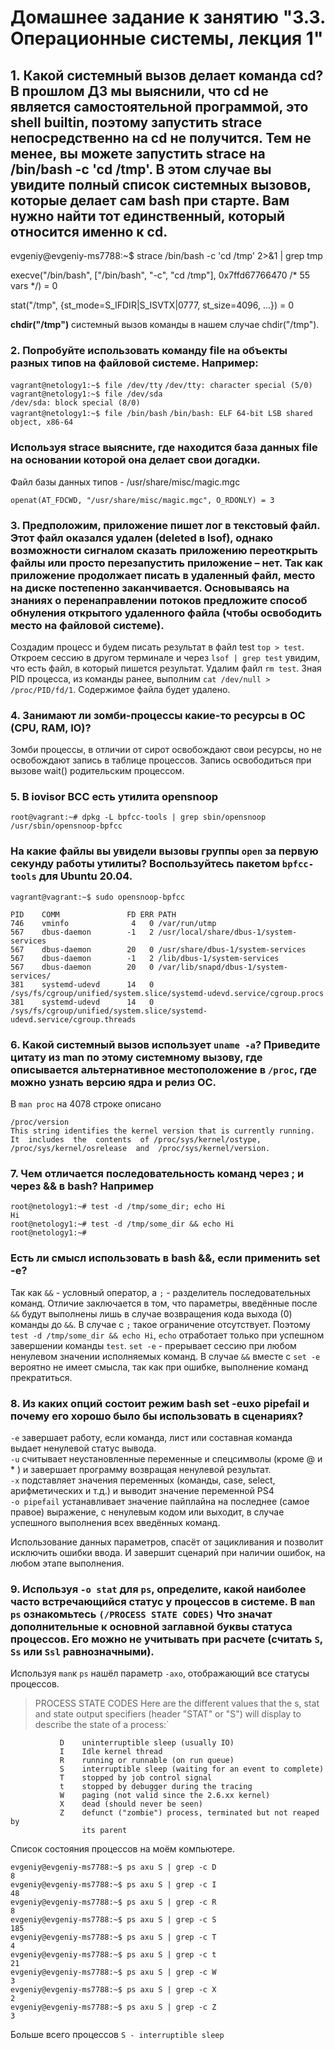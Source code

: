 # Домашнее задание к занятию "3.3. Операционные системы, лекция 1"

## 1. Какой системный вызов делает команда cd? В прошлом ДЗ мы выяснили, что cd не является самостоятельной программой, это shell builtin, поэтому запустить strace непосредственно на cd не получится. Тем не менее, вы можете запустить strace на /bin/bash -c 'cd /tmp'. В этом случае вы увидите полный список системных вызовов, которые делает сам bash при старте. Вам нужно найти тот единственный, который относится именно к cd.

evgeniy@evgeniy-ms7788:~$ strace /bin/bash -c 'cd /tmp' 2>&1 | grep tmp

execve("/bin/bash", ["/bin/bash", "-c", "cd /tmp"], 0x7ffd67766470 /* 55 vars */) = 0

stat("/tmp", {st_mode=S_IFDIR|S_ISVTX|0777, st_size=4096, ...}) = 0

**chdir("/tmp")**
системный вызов команды в нашем случае chdir("/tmp"). 

### 2. Попробуйте использовать команду file на объекты разных типов на файловой системе. Например:

`vagrant@netology1:~$ file /dev/tty`
`/dev/tty: character special (5/0)`
`vagrant@netology1:~$ file /dev/sda`  
`/dev/sda: block special (8/0)`  
`vagrant@netology1:~$ file /bin/bash`
`/bin/bash: ELF 64-bit LSB shared object, x86-64`

### Используя strace выясните, где находится база данных file на основании которой она делает свои догадки.

Файл базы данных типов - /usr/share/misc/magic.mgc
```
openat(AT_FDCWD, "/usr/share/misc/magic.mgc", O_RDONLY) = 3
```
### 3. Предположим, приложение пишет лог в текстовый файл. Этот файл оказался удален (deleted в lsof), однако возможности сигналом сказать приложению переоткрыть файлы или просто перезапустить приложение – нет. Так как приложение продолжает писать в удаленный файл, место на диске постепенно заканчивается. Основываясь на знаниях о перенаправлении потоков предложите способ обнуления открытого удаленного файла (чтобы освободить место на файловой системе).

Создадим процесс и будем писать результат в файл test `top > test`. Откроем сессию в другом терминале и через `lsof | grep test` увидим, что есть файл, в который пишется результат. Удалим файл `rm test`.  Зная PID процесса, из команды ранее,  выполним `cat /dev/null > /proc/PID/fd/1`. Содержимое файла будет удалено.

### 4. Занимают ли зомби-процессы какие-то ресурсы в ОС (CPU, RAM, IO)?

Зомби процессы, в отличии от сирот освобождают свои ресурсы, но не освобождают запись в таблице процессов. 
Запись освободиться при вызове wait() родительским процессом.

### 5. В iovisor BCC есть утилита opensnoop

`root@vagrant:~# dpkg -L bpfcc-tools | grep sbin/opensnoop` 
`/usr/sbin/opensnoop-bpfcc`

### На какие файлы вы увидели вызовы группы  `open`  за первую секунду работы утилиты? Воспользуйтесь пакетом  `bpfcc-tools`  для Ubuntu 20.04.

`vagrant@vagrant:~$ sudo opensnoop-bpfcc`
```
PID    COMM               FD ERR PATH
746    vminfo              4   0 /var/run/utmp
567    dbus-daemon        -1   2 /usr/local/share/dbus-1/system-services
567    dbus-daemon        20   0 /usr/share/dbus-1/system-services
567    dbus-daemon        -1   2 /lib/dbus-1/system-services
567    dbus-daemon        20   0 /var/lib/snapd/dbus-1/system-services/
381    systemd-udevd      14   0 /sys/fs/cgroup/unified/system.slice/systemd-udevd.service/cgroup.procs
381    systemd-udevd      14   0 /sys/fs/cgroup/unified/system.slice/systemd-udevd.service/cgroup.threads
```

### 6. Какой системный вызов использует  `uname -a`? Приведите цитату из man по этому системному вызову, где описывается альтернативное местоположение в  `/proc`, где можно узнать версию ядра и релиз ОС.
В `man proc` на 4078 строке описано 
```
/proc/version
This string identifies the kernel version that is currently running.   It  includes  the  contents  of /proc/sys/kernel/ostype, /proc/sys/kernel/osrelease  and  /proc/sys/kernel/version. 
```

### 7. Чем отличается последовательность команд через ; и через && в bash? Например
```
root@netology1:~# test -d /tmp/some_dir; echo Hi
Hi
root@netology1:~# test -d /tmp/some_dir && echo Hi
root@netology1:~#
```
### Есть ли смысл использовать в bash &&, если применить set -e?
Так как `&&` - условный оператор, а `;` - разделитель последовательных команд. Отличие заключается в том, что параметры, введённые после `&&` будут выполнены лишь в случае возвращения кода выхода (0) команды до `&&`. В случае с `;` такое ограничение отсутствует. Поэтому `test -d /tmp/some_dir && echo Hi`,  `echo`  отработает только при успешном завершении команды `test`. 
`set -e` - прерывает сессию при любом ненулевом значении исполняемых команд. В случае `&&`  вместе с `set -e`  вероятно не имеет смысла, так как при ошибке, выполнение команд прекратиться. 

### 8. Из каких опций состоит режим bash set -euxo pipefail и почему его хорошо было бы использовать в сценариях?

`-e` завершает работу, если команда, лист или составная команда выдает ненулевой статус вывода.  
`-u` считывает неустановленные переменные и спецсимволы (кроме @ и * ) и завершает программу возвращая ненулевой результат.  
`-x` подставляет значения переменных (команды, case, select, арифметических и т.д.) и выводит значение переменной PS4  
`-o pipefail` устанавливает значение пайплайна на последнее (самое правое) выражение, с ненулевым кодом или выходит, в случае успешного выполнения всех введённых команд.

Использование данных параметров, спасёт от зацикливания и позволит исключить ошибки ввода. И завершит сценарий при наличии ошибок, на любом этапе выполнения.

### 9. Используя  `-o stat`  для  `ps`, определите, какой наиболее часто встречающийся статус у процессов в системе. В  `man ps`  ознакомьтесь  `(/PROCESS STATE CODES)`  Что значат дополнительные к основной заглавной буквы статуса процессов. Его можно не учитывать при расчете (считать  `S`,  `Ss`  или  `Ssl`  равнозначными).

Используя `man`к `ps`  нашёл параметр `-axo`, отображающий все статусы процессов. 

>PROCESS STATE CODES
       Here are the different values that the s, stat and state output
       specifiers (header "STAT" or "S") will display to describe the state of
       a process:`

               D    uninterruptible sleep (usually IO)
               I    Idle kernel thread
               R    running or runnable (on run queue)
               S    interruptible sleep (waiting for an event to complete)
               T    stopped by job control signal
               t    stopped by debugger during the tracing
               W    paging (not valid since the 2.6.xx kernel)
               X    dead (should never be seen)
               Z    defunct ("zombie") process, terminated but not reaped by
                    its parent
Список состояния процессов на моём компьютере.
```
evgeniy@evgeniy-ms7788:~$ ps axu S | grep -c D
8
evgeniy@evgeniy-ms7788:~$ ps axu S | grep -c I
48
evgeniy@evgeniy-ms7788:~$ ps axu S | grep -c R
8
evgeniy@evgeniy-ms7788:~$ ps axu S | grep -c S
185
evgeniy@evgeniy-ms7788:~$ ps axu S | grep -c T
4
evgeniy@evgeniy-ms7788:~$ ps axu S | grep -c t
21
evgeniy@evgeniy-ms7788:~$ ps axu S | grep -c W
3
evgeniy@evgeniy-ms7788:~$ ps axu S | grep -c X
2
evgeniy@evgeniy-ms7788:~$ ps axu S | grep -c Z
3
```
Больше всего процессов `S - interruptible sleep`
